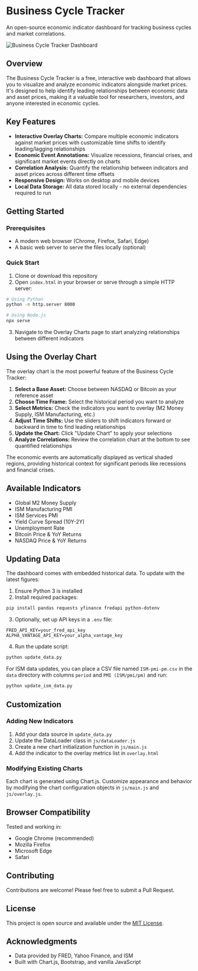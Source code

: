 # Business Cycle Tracker

An open-source economic indicator dashboard for tracking business cycles and market correlations.

![Business Cycle Tracker Dashboard](https://github.com/user-attachments/assets/ae5ca62d-df81-4ec2-8a19-cf6db10a2fbf)


## Overview

The Business Cycle Tracker is a free, interactive web dashboard that allows you to visualize and analyze economic indicators alongside market prices. It's designed to help identify leading relationships between economic data and asset prices, making it a valuable tool for researchers, investors, and anyone interested in economic cycles.

## Key Features

- **Interactive Overlay Charts:** Compare multiple economic indicators against market prices with customizable time shifts to identify leading/lagging relationships
- **Economic Event Annotations:** Visualize recessions, financial crises, and significant market events directly on charts
- **Correlation Analysis:** Quantify the relationship between indicators and asset prices across different time offsets
- **Responsive Design:** Works on desktop and mobile devices
- **Local Data Storage:** All data stored locally - no external dependencies required to run

## Getting Started

### Prerequisites

- A modern web browser (Chrome, Firefox, Safari, Edge)
- A basic web server to serve the files locally (optional)

### Quick Start

1. Clone or download this repository
2. Open `index.html` in your browser or serve through a simple HTTP server:

```bash
# Using Python
python -m http.server 8000

# Using Node.js
npx serve
```

3. Navigate to the Overlay Charts page to start analyzing relationships between different indicators

## Using the Overlay Chart

The overlay chart is the most powerful feature of the Business Cycle Tracker:

1. **Select a Base Asset:** Choose between NASDAQ or Bitcoin as your reference asset
2. **Choose Time Frame:** Select the historical period you want to analyze
3. **Select Metrics:** Check the indicators you want to overlay (M2 Money Supply, ISM Manufacturing, etc.)
4. **Adjust Time Shifts:** Use the sliders to shift indicators forward or backward in time to find leading relationships
5. **Update the Chart:** Click "Update Chart" to apply your selections
6. **Analyze Correlations:** Review the correlation chart at the bottom to see quantified relationships

The economic events are automatically displayed as vertical shaded regions, providing historical context for significant periods like recessions and financial crises.

## Available Indicators

- Global M2 Money Supply
- ISM Manufacturing PMI
- ISM Services PMI
- Yield Curve Spread (10Y-2Y)
- Unemployment Rate
- Bitcoin Price & YoY Returns
- NASDAQ Price & YoY Returns

## Updating Data

The dashboard comes with embedded historical data. To update with the latest figures:

1. Ensure Python 3 is installed
2. Install required packages:

```bash
pip install pandas requests yfinance fredapi python-dotenv
```

3. Optionally, set up API keys in a `.env` file:

```
FRED_API_KEY=your_fred_api_key
ALPHA_VANTAGE_API_KEY=your_alpha_vantage_key
```

4. Run the update script:

```bash
python update_data.py
```

For ISM data updates, you can place a CSV file named `ISM-pmi-pm.csv` in the `data` directory with columns `period` and `PMI (ISM/pmi/pm)` and run:

```bash
python update_ism_data.py
```

## Customization

### Adding New Indicators

1. Add your data source in `update_data.py`
2. Update the DataLoader class in `js/dataLoader.js`
3. Create a new chart initialization function in `js/main.js`
4. Add the indicator to the overlay metrics list in `overlay.html`

### Modifying Existing Charts

Each chart is generated using Chart.js. Customize appearance and behavior by modifying the chart configuration objects in `js/main.js` and `js/overlay.js`.

## Browser Compatibility

Tested and working in:

- Google Chrome (recommended)
- Mozilla Firefox
- Microsoft Edge
- Safari

## Contributing

Contributions are welcome! Please feel free to submit a Pull Request.

## License

This project is open source and available under the [MIT License](LICENSE).

## Acknowledgments

- Data provided by FRED, Yahoo Finance, and ISM
- Built with Chart.js, Bootstrap, and vanilla JavaScript

